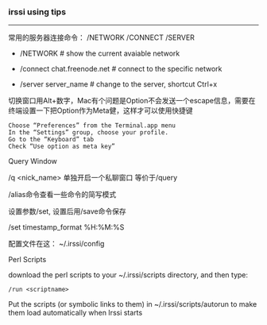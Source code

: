 ### irssi using tips
---

常用的服务器连接命令： /NETWORK /CONNECT /SERVER

* /NETWORK  # show the current avaiable network

* /connect chat.freenode.net # connect to the specific network

* /server server_name # change to the server, shortcut Ctrl+x


切换窗口用Alt+数字，Mac有个问题是Option不会发送一个escape信息，需要在终端设置一下把Option作为Meta健，这样才可以使用快捷键


    Choose “Preferences” from the Terminal.app menu
    In the “Settings” group, choose your profile.
    Go to the “Keyboard” tab
    Check “Use option as meta key”

Query Window

/q <nick_name> 单独开启一个私聊窗口 等价于/query

/alias命令查看一些命令的简写模式

设置参数/set, 设置后用/save命令保存

/set timestamp_format %H:%M:%S

配置文件在这： ~/.irssi/config

Perl Scripts

download the perl scripts to your ~/.irssi/scripts directory, and then type:

	/run <scriptname>

Put the scripts (or symbolic links to them) in ~/.irssi/scripts/autorun to make them load automatically when Irssi starts
